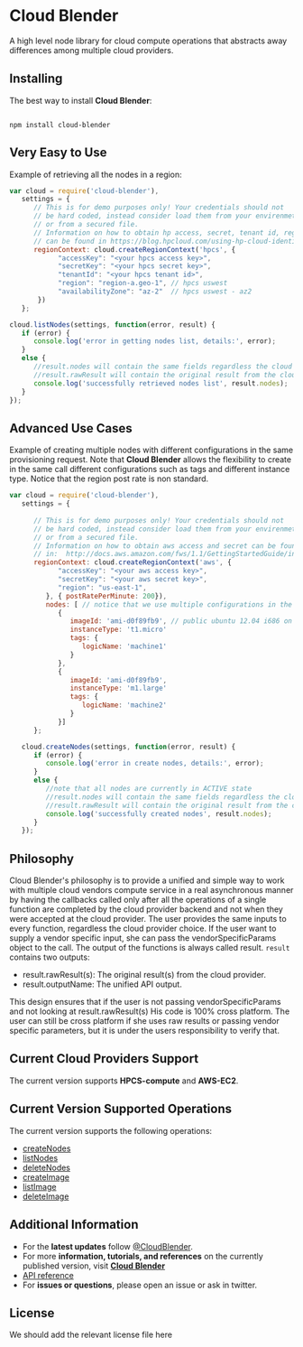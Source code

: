 # Cloud Blender
A high level node library for cloud compute operations that abstracts away differences among multiple cloud providers.


## Installing
The best way to install **Cloud Blender**:
<pre><code>
npm install cloud-blender
</code></pre>


## Very Easy to Use
Example of retrieving all the nodes in a region:

```javascript
var cloud = require('cloud-blender'),
   settings = {
      // This is for demo purposes only! Your credentials should not 
      // be hard coded, instead consider load them from your envirenmet
      // or from a secured file.
      // Information on how to obtain hp access, secret, tenant id, region and az
      // can be found in https://blog.hpcloud.com/using-hp-cloud-identity-service
      regionContext: cloud.createRegionContext('hpcs', {
            "accessKey": "<your hpcs access key>", 
            "secretKey": "<your hpcs secret key>", 
            "tenantId": "<your hpcs tenant id>",
            "region": "region-a.geo-1", // hpcs uswest
            "availabilityZone": "az-2"  // hpcs uswest - az2
       })
   };

cloud.listNodes(settings, function(error, result) {
   if (error) {
      console.log('error in getting nodes list, details:', error);
   }
   else {
      //result.nodes will contain the same fields regardless the cloud provider
      //result.rawResult will contain the original result from the cloud provider
      console.log('successfully retrieved nodes list', result.nodes);
   }
});
```


## Advanced Use Cases
Example of creating multiple nodes with different configurations in the same
provisioning request. Note that **Cloud Blender** allows the 
flexibility to create in the same call different configurations such as tags
 and different instance type. Notice that the region post rate is non standard.

```javascript
var cloud = require('cloud-blender'),
   settings = {
         
      // This is for demo purposes only! Your credentials should not 
      // be hard coded, instead consider load them from your envirenmet
      // or from a secured file.
      // Information on how to obtain aws access and secret can be found 
      // in:  http://docs.aws.amazon.com/fws/1.1/GettingStartedGuide/index.html?AWSCredentials.html
      regionContext: cloud.createRegionContext('aws', {
            "accessKey": "<your aws access key>", 
            "secretKey": "<your aws secret key>", 
            "region": "us-east-1", 
         }, { postRatePerMinute: 200}),
         nodes: [ // notice that we use multiple configurations in the same request
            {
               imageId: 'ami-d0f89fb9', // public ubuntu 12.04 i686 on aws east-1 
               instanceType: 't1.micro'
               tags: {
                  logicName: 'machine1'
               }
            },
            {
               imageId: 'ami-d0f89fb9', 
               instanceType: 'm1.large'
               tags: {
                  logicName: 'machine2'
               }
            }]
      };

   cloud.createNodes(settings, function(error, result) {
      if (error) {
         console.log('error in create nodes, details:', error);
      }
      else {
         //note that all nodes are currently in ACTIVE state
         //result.nodes will contain the same fields regardless the cloud provider
         //result.rawResult will contain the original result from the cloud provider
         console.log('successfully created nodes', result.nodes);
      }
   });
```


## Philosophy
Cloud Blender's philosophy is to provide a unified and simple way to work with 
multiple cloud vendors compute service in a real asynchronous manner by having
the callbacks called only after all the operations of a single function  are 
completed by the cloud provider backend and not when they were accepted at the
cloud provider.
The user provides the same inputs to every function, regardless the cloud provider choice.
If the user want to supply a vendor specific input, she can pass the vendorSpecificParams object to the call.
The output of the functions is always called result. `result` contains two outputs:

- result.rawResult(s): The original result(s) from the cloud provider. 
- result.outputName: The unified API output.

This design ensures that if the user is not passing vendorSpecificParams and not looking at result.rawResult(s)
His code is 100% cross platform.
The user can still be cross platform if she uses raw results or passing vendor specific parameters, but it is under 
the users responsibility to verify that.


## Current Cloud Providers Support
The current version supports **HPCS-compute** and **AWS-EC2**.


## Current Version Supported Operations
The current version supports the following operations:

- [createNodes](./docs/Reference.md#createNodes)
- [listNodes](./docs/Reference.md#listNodes)
- [deleteNodes](./docs/Reference.md#deleteNodes)
- [createImage](./docs/Reference.md#createImage)
- [listImage](./docs/Reference.md#listImage)
- [deleteImage](./docs/Reference.md#deleteImage)

## Additional Information
- For the **latest updates** follow [@CloudBlender](https://twitter.com/CloudBlender).
- For more **information, tutorials, and references** on the currently published version, visit [**Cloud Blender**](http://somelink@hp.com)
- [API reference](/projects/TCS/repos/mutlicloud/browse/docs/Reference.md)
- For **issues or questions**, please open an issue or ask in twitter.


## License
We should add the relevant license file here
